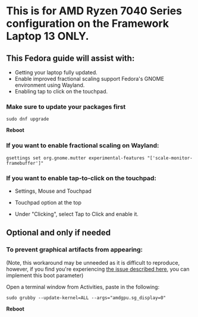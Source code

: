 # This is for AMD Ryzen 7040 Series configuration on the Framework Laptop 13 ONLY.

## This Fedora guide will assist with:

- Getting  your laptop fully updated.
- Enable improved fractional scaling support Fedora's GNOME environment using Wayland.
- Enabling tap to click on the touchpad.



### Make sure to update your packages first

```
sudo dnf upgrade
```

**Reboot**

### If you want to enable fractional scaling on Wayland:

```
gsettings set org.gnome.mutter experimental-features "['scale-monitor-framebuffer']"
```

### If you want to enable tap-to-click on the touchpad:

- Settings, Mouse and Touchpad

- Touchpad option at the top

- Under "Clicking", select Tap to Click and enable it.


## Optional and only if needed

### To prevent graphical artifacts from appearing:
(Note, this workaround may be unneeded as it is difficult to reproduce, however, if you find you're experiencing [the issue described here](https://bugzilla.redhat.com/show_bug.cgi?id=2247154#c3), you can implement this boot parameter)

Open a terminal window from Activities, paste in the following:

```
sudo grubby --update-kernel=ALL --args="amdgpu.sg_display=0"
```

**Reboot**
